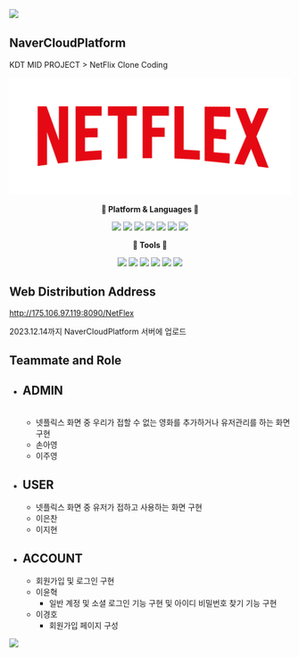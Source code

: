 <img src="https://capsule-render.vercel.app/api?type=waving&color=auto&height=200&section=header&text=NetFlex&fontSize=90" />

## NaverCloudPlatform
KDT MID PROJECT > NetFlix Clone Coding

<img src="https://github.com/NCPlatform/NetFlex/blob/main/src/main/webapp/WEB-INF/Asset/image/netflex.png?raw=true">

<center>

<b> :bookmark: Platform & Languages :bookmark: </b>

<img src="https://img.shields.io/badge/SpringLegacy-6DB33F?style=flat&logo=spring&logoColor=white"/>
<img src="https://img.shields.io/badge/NaverCloud-03C75A?style=flat&logo=Naver&logoColor=white"/>
<img src="https://img.shields.io/badge/HTML5-E34F26?style=flat&logo=HTML5&logoColor=white"/>
<img src="https://img.shields.io/badge/CSS-1572B6?style=flat&logo=css3&logoColor=white"/>
<img src="https://img.shields.io/badge/BootStrap-7952B3?style=flat&logo=bootstrap&logoColor=white"/>
<img src="https://img.shields.io/badge/JQuery-0769AD?style=flat&logo=jquery&logoColor=white"/>
<img src="https://img.shields.io/badge/JavaScript-F7DF1E?style=flat&logo=JavaScript&logoColor=white"/>

<b> :wrench: Tools :wrench: </b>

<img src="https://img.shields.io/badge/STS3-6DB33F?style=flat&logo=spring&logoColor=white"/>
<img src="https://img.shields.io/badge/Apache%20Tomcat-F8DC75?style=flat&logo=Apache%20Tomcat&logoColor=white"/>
<img src="https://img.shields.io/badge/GitHub-181717?style=flat&logo=github&logoColor=white"/>
<img src="https://img.shields.io/badge/Slack-4A154B?style=flat&logo=slack&logoColor=white"/>
<img src="https://img.shields.io/badge/Notion-000000?style=flat&logo=notion&logoColor=white"/>
<img src="https://img.shields.io/badge/Discord-5865F2?style=flat&logo=discord&logoColor=white"/>

</center>

## Web Distribution Address

http://175.106.97.119:8090/NetFlex

2023.12.14까지 NaverCloudPlatform 서버에 업로드

## Teammate and Role
- ADMIN
    - 
  <img>
  
  - 넷플릭스 화면 중 우리가 접할 수 없는 영화를 추가하거나 유저관리를 하는 화면 구현
  - 손아영
  - 이주영
- USER
  - 
  - 넷플릭스 화면 중 유저가 접하고 사용하는 화면 구현
  - 이은찬
  - 이지현
- ACCOUNT
  - 
  - 회원가입 및 로그인 구현
  - 이윤혁
    - 일반 계정 및 소셜 로그인 기능 구현 및 아이디 비밀번호 찾기 기능 구현
  - 이경호
    - 회원가입 페이지 구성

<img src="https://github-readme-stats.vercel.app/api/top-langs/?username=YOUNGNIM&layout=compact"><br><br>
